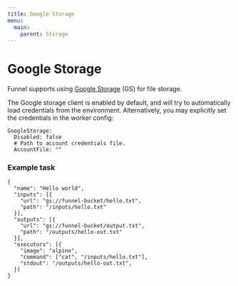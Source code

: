 ```yaml
---
title: Google Storage
menu:
  main:
    parent: Storage
---
```


# Google Storage

Funnel supports using [Google Storage][gs] (GS) for file storage.

The Google storage client is enabled by default, and will try to automatically
load credentials from the environment. Alternatively, you
may explicitly set the credentials in the worker config:

```
GoogleStorage:
  Disabled: false
  # Path to account credentials file.
  AccountFile: ""
```

### Example task
```
{
  "name": "Hello world",
  "inputs": [{
    "url": "gs://funnel-bucket/hello.txt",
    "path": "/inputs/hello.txt"
  }],
  "outputs": [{
    "url": "gs://funnel-bucket/output.txt",
    "path": "/outputs/hello-out.txt"
  }],
  "executors": [{
    "image": "alpine",
    "command": ["cat", "/inputs/hello.txt"],
    "stdout": "/outputs/hello-out.txt",
  }]
}
```

[gs]: https://cloud.google.com/storage/

